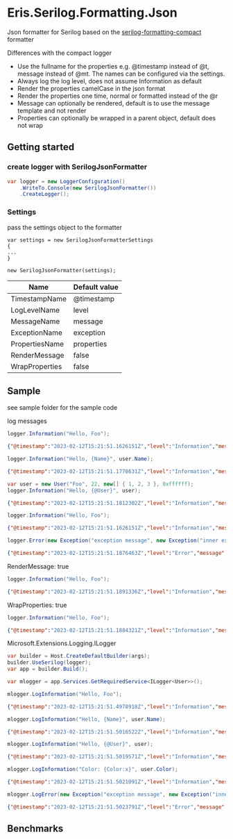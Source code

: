 # Eris.Serilog.Formatting.Json

Json formatter for Serilog based on the [serilog-formatting-compact](https://github.com/serilog/serilog-formatting-compact) formatter

Differences with the compact logger
- Use the fullname for the properties e.g. @timestamp instead of @t, message instead of @mt. The names can be configured via the settings.
- Always log the log level, does not assume Information as default
- Render the properties camelCase in the json format
- Render the properties one time, normal or formatted instead of the @r
- Message can optionally be rendered, default is to use the message template and not render
- Properties can optionally be wrapped in a parent object, default does not wrap

## Getting started

### create logger with SerilogJsonFormatter

```c#
var logger = new LoggerConfiguration()
    .WriteTo.Console(new SerilogJsonFormatter())
    .CreateLogger();
```

### Settings

pass the settings object to the formatter
```
var settings = new SerilogJsonFormatterSettings 
{
...
}

new SerilogJsonFormatter(settings);
```

|Name          |Default value|
|--------------|-------------|
|TimestampName |@timestamp   |
|LogLevelName  |level        |
|MessageName   |message      |
|ExceptionName |exception    |
|PropertiesName|properties   |
|RenderMessage |false        |
|WrapProperties|false        |

## Sample
see sample folder for the sample code

log messages
```c#
logger.Information("Hello, Foo");
```
```json
{"@timestamp":"2023-02-12T15:21:51.1626151Z","level":"Information","message":"Hello, Foo"}
```
```c#
logger.Information("Hello, {Name}", user.Name);
```
```json
{"@timestamp":"2023-02-12T15:21:51.1778631Z","level":"Information","message":"Hello, {Name}","name":"Foo"}
```
```c#
var user = new User("Foo", 22, new[] { 1, 2, 3 }, 0xffffff);
logger.Information("Hello, {@User}", user);
```
```json
{"@timestamp":"2023-02-12T15:21:51.1812302Z","level":"Information","message":"Hello, {@User}","user":{"name":"Foo","age":22,"tags":[1,2,3],"color":16777215}}
```
```c#
logger.Information("Hello, Foo");
```
```json
{"@timestamp":"2023-02-12T15:21:51.1626151Z","level":"Information","message":"Hello, Foo"}
```
```c#
logger.Error(new Exception("exception message", new Exception("inner exception message")), "error");
```
```json
{"@timestamp":"2023-02-12T15:21:51.1876463Z","level":"Error","message":"error","exception":"System.Exception: exception message\r\n ---> System.Exception: inner exception message\r\n   --- End of inner exception stack trace ---"}
```

RenderMessage: true
```c#
logger.Information("Hello, Foo");
```
```json
{"@timestamp":"2023-02-12T15:21:51.1891336Z","level":"Information","message":"Hello, \"Foo\"","name":"Foo"}
```

WrapProperties: true
```c#
logger.Information("Hello, Foo");
```
```json
{"@timestamp":"2023-02-12T15:21:51.1884321Z","level":"Information","message":"Hello, {Name}","properties":{"name":"Foo"}}
```

Microsoft.Extensions.Logging.ILogger
```c#
var builder = Host.CreateDefaultBuilder(args);
builder.UseSerilog(logger);
var app = builder.Build();

var mlogger = app.Services.GetRequiredService<ILogger<User>>();
```

```c#
mlogger.LogInformation("Hello, Foo");
```
```json
{"@timestamp":"2023-02-12T15:21:51.4978918Z","level":"Information","message":"Hello, Foo","sourceContext":"User"}
```
```c#
mlogger.LogInformation("Hello, {Name}", user.Name);
```
```json
{"@timestamp":"2023-02-12T15:21:51.5016522Z","level":"Information","message":"Hello, {Name}","name":"Foo","sourceContext":"User"}
```
```c#
mlogger.LogInformation("Hello, {@User}", user);
```
```json
{"@timestamp":"2023-02-12T15:21:51.5019571Z","level":"Information","message":"Hello, {@User}","user":{"name":"Foo","age":22,"tags":[1,2,3],"color":16777215},"sourceContext":"User"}
```
```c#
mlogger.LogInformation("Color: {Color:x}", user.Color);
```
```json
{"@timestamp":"2023-02-12T15:21:51.5021091Z","level":"Information","message":"Color: {Color:x}","color":"ffffff","sourceContext":"User"}
```
```c#
mlogger.LogError(new Exception("exception message", new Exception("inner exception message")), "error");
```
```json
{"@timestamp":"2023-02-12T15:21:51.5023791Z","level":"Error","message":"error","exception":"System.Exception: exception message\r\n ---> System.Exception: inner exception message\r\n   --- End of inner exception stack trace ---","sourceContext":"User"}
```

## Benchmarks
